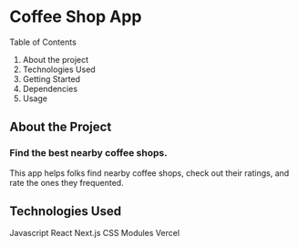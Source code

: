 # Coffee Shop App

Table of Contents

1. About the project
2. Technologies Used
3. Getting Started
4. Dependencies
5. Usage

## About the Project

### Find the best nearby coffee shops.

This app helps folks find nearby coffee shops, check out their ratings, and rate the ones they frequented.

## Technologies Used

Javascript
React
Next.js
CSS Modules
Vercel
